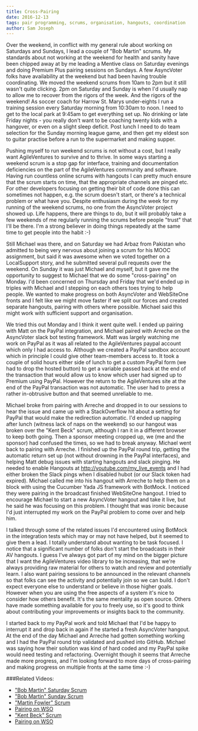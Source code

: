 ```yaml
---
title: Cross-Pairing
date: 2016-12-13
tags: pair programming, scrums, organisation, hangouts, coordination
author: Sam Joseph
---
```


Over the weekend, in conflict with my general rule about working on Saturdays and Sundays, I lead a couple of "Bob Martin" scrums.  My standards about not working at the weekend for health and sanity have been chipped away at by me leading a Mentive class on Saturday evenings and doing Premium Plus pairing sessions on Sundays.  A few AsyncVoter folks have availability at the weekend but had been having trouble coordinating.  We moved the weekend scrums from 10am to 2pm but it still wasn't quite clicking.  2pm on Saturday and Sunday is when I'd usually nap to allow me to recover from the rigors of the week.  And the rigors of the weekend!  As soccer coach for Harrow St. Marys under-eights I run a training session every Saturday morning from 10:30am to noon.  I need to get to the local park at 9:45am to get everything set up.  No drinking or late Friday nights - you really don't want to be coaching twenty kids with a hangover, or even on a slight sleep deficit.  Post lunch I need to do team selection for the Sunday morning league game, and then get my eldest son to guitar practise before a run to the supermarket and making supper.  

Pushing myself to run weekend scrums is not without a cost, but I really want AgileVentures to survive and to thrive.  In some ways starting a weekend scrum is a stop gap for interface, training and documentation deficiencies on the part of the AgileVentures community and software.  Having run countless online scrums with hangouts I can pretty much ensure that the scrum starts on time, that the appropriate channels are pinged etc.  For other developers focusing on getting their bit of code done this can sometimes not happen, e.g. the scrum doesn't start, or there's a technical problem or what have you.  Despite enthusiasm during the week for my running of the weekend scrums, no one from the AsyncVoter project showed up.  Life happens, there are things to do, but it will probably take a few weekends of me regularly running the scrums before people "trust" that I'll be there.  I'm a strong believer in doing things repeatedly at the same time to get people into the habit :-)

Still Michael was there, and on Saturday we had Arbaz from Pakistan who admitted to being very nervous about joining a scrum for his MOOC assignment, but said it was awesome when we voted together on a LocalSupport story, and he submitted several pull requests over the weekend.  On Sunday it was just Michael and myself, but it gave me the opportunity to suggest to Michael that we do some "cross-pairing" on Monday.  I'd been concerned on Thursday and Friday that we'd ended up in triples with Michael and I stepping on each others toes trying to help people.  We wanted to make progress on both AsyncVoter and WebSiteOne fronts and I felt like we might move faster if we split our forces and created separate hangouts, pairing with others where possible.  Michael said this might work with sufficient support and organisation.

We tried this out Monday and I think it went quite well.  I ended up pairing with Matt on the PayPal integration, and Michael paired with Arreche on the AsyncVoter slack bot testing framework.   Matt was largely watching me work on PayPal as it was all related to the AgileVentures paypal account which only I had access to.  Although we created a PayPal sandbox account which in principle I could give other team-members access to.  It took a couple of solid hours either side of lunch to get a custom PayPal form (we had to drop the hosted button) to get a variable passed back at the end of the transaction that would allow us to know which user had signed up to Premium using PayPal.  However the return to the AgileVentures site at the end of the PayPal transaction was not automatic.  The user had to press a rather in-obtrusive button and that seemed unreliable to me.

Michael broke from pairing with Arreche and dropped in to our sessions to hear the issue and came up with a StackOverflow hit about a setting for PayPal that would make the redirection automatic.  I'd ended up napping after lunch (witness lack of naps on the weekend) so our hangout was broken over the "Kent Beck" scrum, although I ran it in a different browser to keep both going.  Then a sponsor meeting cropped up, we (me and the sponsor) had confused the times, so we had to break anyway.  Michael went back to pairing with Arreche.  I finished up the PayPal round trip, getting the automatic return set up (not without drowning in the PayPal interfaces), and helping Matt debug issues with starting hangouts and slack pinging.  He needed to enable Hangouts at http://youtube.com/my_live_events and I had either broken the Slack pings when I disabled hubot (or our Slack token had expired).  Michael called me into his hangout with Arreche to help them on a block with using the Cucumber Yada JS framework with BotMock.  I noticed they were pairing in the broadcast finished WebSiteOne hangout.  I tried to encourage Michael to start a new AsyncVoter hangout and take it live, but he said he was focusing on this problem.  I thought that was ironic because I'd just interrupted my work on the PayPal problem to come over and help him.

I talked through some of the related issues I'd encountered using BotMock in the integration tests which may or may not have helped, but it seemed to give them a lead.  I totally understand about wanting to be task focused.  I notice that a significant number of folks don't start the broadcasts in their AV hangouts.  I guess I've always got part of my mind on the bigger picture that I want the AgileVentures video library to be increasing, that we're always providing raw material for others to watch and review and potentially learn.  I also want pairing sessions to be announced in the relevant channels so that folks can see the activity and potentially join so we can build.  I don't expect everyone else to understand or believe in those higher goals.  However when you are using the free aspects of a system it's nice to consider how others benefit.  It's the same mentality as open source.  Others have made something available for you to freely use, so it's good to think about contributing your improvements or insights back to the community.

I started back to my PayPal work and told Michael that I'd be happy to interrupt it and drop back in again if he started a fresh AsyncVoter hangout.  At the end of the day Michael and Arreche had gotten something working and I had the PayPal round trip validated and pushed into GitHub.  Michael was saying how their solution was kind of hard coded and my PayPal spike would need testing and refactoring.  Overnight though it seems that Arreche made more progress, and I'm looking forward to more days of cross-pairing and making progress on multiple fronts at the same time :-)

###Related Videos:

* ["Bob Martin" Saturday Scrum](https://youtu.be/HvjP8OnJelg)
* ["Bob Martin" Sunday Scrum](https://youtu.be/NSZ0my-DWmQ)
* ["Martin Fowler" Scrum](https://youtu.be/44lvtYeIPDU)
* [Pairing on WSO](https://www.youtube.com/watch?v=gCAzF2s2uYs)
* ["Kent Beck" Scrum](https://www.youtube.com/watch?v=GK0qPZnYi84)
* [Pairing on WSO](https://www.youtube.com/watch?v=VunzjidNLrk)

